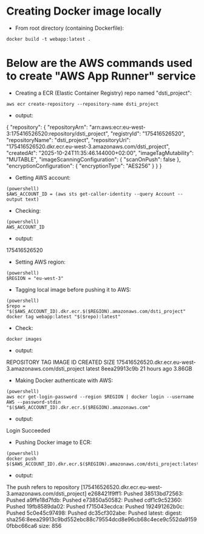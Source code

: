 # Creating Docker image locally

- From root directory (containing Dockerfile):

```
docker build -t webapp:latest .
```

# Below are the AWS commands used to create "AWS App Runner" service 

- Creating a ECR (Elastic Container Registry) repo named "dsti_project":

```
aws ecr create-repository --repository-name dsti_project
```

  - output:

{
    "repository": {
        "repositoryArn": "arn:aws:ecr:eu-west-3:175416526520:repository/dsti_project",
        "registryId": "175416526520",
        "repositoryName": "dsti_project",
        "repositoryUri": "175416526520.dkr.ecr.eu-west-3.amazonaws.com/dsti_project",
        "createdAt": "2025-10-24T11:35:46.144000+02:00",
        "imageTagMutability": "MUTABLE",
        "imageScanningConfiguration": {
            "scanOnPush": false
        },
        "encryptionConfiguration": {
            "encryptionType": "AES256"
        }
    }
}


- Getting AWS account:

```
(powershell)
$AWS_ACCOUNT_ID = (aws sts get-caller-identity --query Account --output text) 
```

- Checking: 

```
(powershell)
AWS_ACCOUNT_ID
```

  - output:

175416526520

- Setting AWS region:

```
(powershell)
$REGION = "eu-west-3"
```

- Tagging local image before pushing it to AWS:

```
(powershell)
$repo = "$($AWS_ACCOUNT_ID).dkr.ecr.$($REGION).amazonaws.com/dsti_project"
docker tag webapp:latest "$($repo):latest"
```

- Check:

```
docker images
```

  - output:

REPOSITORY                                                  TAG       IMAGE ID       CREATED         SIZE
175416526520.dkr.ecr.eu-west-3.amazonaws.com/dsti_project   latest    8eea29913c9b   21 hours ago    3.86GB


- Making Docker authenticate with AWS:

```
(powershell)
aws ecr get-login-password --region $REGION | docker login --username AWS --password-stdin "$($AWS_ACCOUNT_ID).dkr.ecr.$($REGION).amazonaws.com"
```

  - output:

Login Succeeded


- Pushing Docker image to ECR:

```
(powershell)
docker push $($AWS_ACCOUNT_ID).dkr.ecr.$($REGION).amazonaws.com/dsti_project:latest
```

  - output:

The push refers to repository [175416526520.dkr.ecr.eu-west-3.amazonaws.com/dsti_project]
e268421f9ff1: Pushed
38513bd72563: Pushed
a9ffe18d7fdb: Pushed
e73850a50582: Pushed
cdf1c9c52360: Pushed
19fb8589da02: Pushed
f715043ecdca: Pushed
192491262b0c: Pushed
5c0e45c97498: Pushed
dc35cf302abe: Pushed
latest: digest: sha256:8eea29913c9bd552ebc88c79554dcd8e96cb68c4ece9c552da91590fbbc66ca6 size: 856
